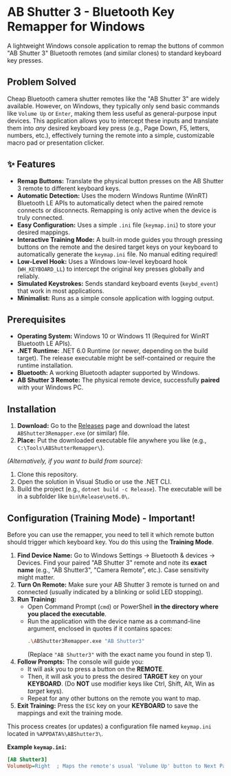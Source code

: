 # AB Shutter 3 - Bluetooth Key Remapper for Windows

A lightweight Windows console application to remap the buttons of common "AB Shutter 3" Bluetooth remotes (and similar clones) to standard keyboard key presses.

## Problem Solved

Cheap Bluetooth camera shutter remotes like the "AB Shutter 3" are widely available. However, on Windows, they typically only send basic commands like `Volume Up` or `Enter`, making them less useful as general-purpose input devices. This application allows you to intercept these inputs and translate them into *any* desired keyboard key press (e.g., Page Down, F5, letters, numbers, etc.), effectively turning the remote into a simple, customizable macro pad or presentation clicker.

## ✨ Features

*   **Remap Buttons:** Translate the physical button presses on the AB Shutter 3 remote to different keyboard keys.
*   **Automatic Detection:** Uses the modern Windows Runtime (WinRT) Bluetooth LE APIs to automatically detect when the paired remote connects or disconnects. Remapping is only active when the device is truly connected.
*   **Easy Configuration:** Uses a simple `.ini` file (`keymap.ini`) to store your desired mappings.
*   **Interactive Training Mode:** A built-in mode guides you through pressing buttons on the remote and the desired target keys on your keyboard to automatically generate the `keymap.ini` file. No manual editing required!
*   **Low-Level Hook:** Uses a Windows low-level keyboard hook (`WH_KEYBOARD_LL`) to intercept the original key presses globally and reliably.
*   **Simulated Keystrokes:** Sends standard keyboard events (`keybd_event`) that work in most applications.
*   **Minimalist:** Runs as a simple console application with logging output.

## Prerequisites

*   **Operating System:** Windows 10 or Windows 11 (Required for WinRT Bluetooth LE APIs).
*   **.NET Runtime:** .NET 6.0 Runtime (or newer, depending on the build target). The release executable might be self-contained or require the runtime installation.
*   **Bluetooth:** A working Bluetooth adapter supported by Windows.
*   **AB Shutter 3 Remote:** The physical remote device, successfully **paired** with your Windows PC.

## Installation

1.  **Download:** Go to the [Releases](https://github.com/YourUsername/YourRepoName/releases) page and download the latest `ABShutter3Remapper.exe` (or similar) file.
2.  **Place:** Put the downloaded executable file anywhere you like (e.g., `C:\Tools\ABShutterRemapper\`).

*(Alternatively, if you want to build from source):*
1.  Clone this repository.
2.  Open the solution in Visual Studio or use the .NET CLI.
3.  Build the project (e.g., `dotnet build -c Release`). The executable will be in a subfolder like `bin\Release\net6.0\`.

## Configuration (Training Mode) - **Important!**

Before you can use the remapper, you need to tell it which remote button should trigger which keyboard key. You do this using the **Training Mode**.

1.  **Find Device Name:** Go to Windows Settings -> Bluetooth & devices -> Devices. Find your paired "AB Shutter 3" remote and note its **exact name** (e.g., "AB Shutter3", "Camera Remote", etc.). Case sensitivity might matter.
2.  **Turn On Remote:** Make sure your AB Shutter 3 remote is turned on and connected (usually indicated by a blinking or solid LED stopping).
3.  **Run Training:**
    *   Open Command Prompt (`cmd`) or PowerShell **in the directory where you placed the executable**.
    *   Run the application with the device name as a command-line argument, enclosed in quotes if it contains spaces:
        ```bash
        .\ABShutter3Remapper.exe "AB Shutter3"
        ```
        (Replace `"AB Shutter3"` with the exact name you found in step 1).
4.  **Follow Prompts:** The console will guide you:
    *   It will ask you to press a button on the **REMOTE**.
    *   Then, it will ask you to press the desired **TARGET** key on your **KEYBOARD**. (Do **NOT** use modifier keys like Ctrl, Shift, Alt, Win as *target* keys).
    *   Repeat for any other buttons on the remote you want to map.
5.  **Exit Training:** Press the `ESC` key on your **KEYBOARD** to save the mappings and exit the training mode.

This process creates (or updates) a configuration file named `keymap.ini` located in `%APPDATA%\ABShutter3\`.

**Example `keymap.ini`:**

```ini
[AB Shutter3]
VolumeUp=Right  ; Maps the remote's usual 'Volume Up' button to Next Page (PowerPoint)
